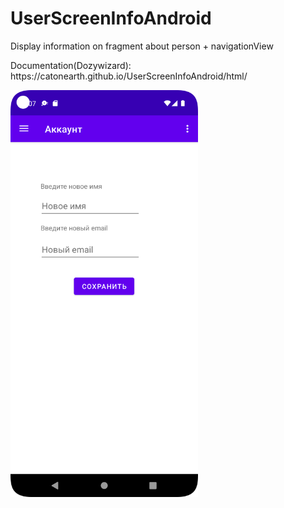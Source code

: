 # UserScreenInfoAndroid
<p>Display information on fragment about person + navigationView<p>
<p>Documentation(Dozywizard): https://catonearth.github.io/UserScreenInfoAndroid/html/<p>

<img
  src="/screenshots/account_screenshot.png"
  alt="Alt text"
  title="Optional title"
  style="display: inline-block; margin: 0 auto; max-width: 300px">
